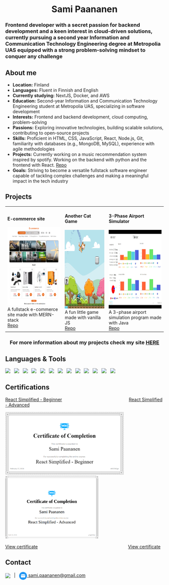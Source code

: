 <h1 align="center"> Sami Paananen </h1>
<h3>Frontend developer with a secret passion for backend development and a keen interest in cloud-driven solutions, currently pursuing a second year Information and Communication Technology Engineering degree at Metropolia UAS equipped with a strong problem-solving mindset to conquer any challenge</h3>

## About me


  - <strong>Location:</strong> Finland  
  - <strong>Languages:</strong> Fluent in Finnish and English  
  - <strong>Currently studying:</strong> NextJS, Docker, and AWS  
  - <strong>Education:</strong> Second-year Information and Communication Technology Engineering student at Metropolia UAS, specializing in software development  
  - <strong>Interests:</strong> Frontend and backend development, cloud computing, problem-solving  
  - <strong>Passions:</strong> Exploring innovative technologies, building scalable solutions, contributing to open-source projects  
  - <strong>Skills:</strong> Proficient in HTML, CSS, JavaScript, React, Node.js, Git, familiarity with databases (e.g., MongoDB, MySQL), experience with agile methodologies  
  - <strong>Projects:</strong> Currently working on a music recommendation system inspired by spotify. Working on the backend with python and the frontend with React. [Repo](https://github.com/Sami-Juhani/music-recommendation-system)
  - <strong>Goals:</strong> Striving to become a versatile fullstack software engineer capable of tackling complex challenges and making a meaningful impact in the tech industry  


## Projects

<table>
  <tr>
    <td>
      <h4>E-commerce site</h4>
      <img src="./assets/imgs/e-commerce.png" height="250px"><br>
      A fullstack e-commerce site made with MERN-stack<br>
      <a href="https://github.com/Sami-Juhani/Ecommerce-site">Repo</a>
    </td>
    <td>
      <h4>Another Cat Game</h4>
      <img src="./assets/imgs/cat-game.png" height="250px"><br>
      A fun little game made with vanilla JS<br>
      <a href="https://github.com/Sami-Juhani/Another-Cat-Game">Repo</a>
    </td>
    <td>
      <h4>3-Phase Airport Simulator</h4>
      <img src="./assets/imgs/ap-simulation.png" height="250px" width="250px"><br>
      A 3-phase airport simulation program made with Java<br>
      <a href="https://github.com/Sami-Juhani/AP-Simulation-Java">Repo</a>
    </td>
  </tr>
</table>

<h3 align="center">For more information about my projects check my site <a href="https://samipaan.com/portfolio">HERE</a></h4>

## Languages & Tools

<img src="https://cdn.jsdelivr.net/gh/devicons/devicon@latest/icons/react/react-original.svg" height="50" />&nbsp;&nbsp;&nbsp;<img src="https://cdn.jsdelivr.net/gh/devicons/devicon@latest/icons/javascript/javascript-original.svg" height="50" />&nbsp;&nbsp;&nbsp;<img src="https://cdn.jsdelivr.net/gh/devicons/devicon@latest/icons/typescript/typescript-plain.svg" height="50" />&nbsp;&nbsp;&nbsp;<img src="https://cdn.jsdelivr.net/gh/devicons/devicon@latest/icons/html5/html5-original.svg" height="50" />&nbsp;&nbsp;&nbsp;<img src="https://cdn.jsdelivr.net/gh/devicons/devicon@latest/icons/css3/css3-original.svg" height="50" />&nbsp;&nbsp;&nbsp;<img src="https://cdn.jsdelivr.net/gh/devicons/devicon@latest/icons/python/python-original.svg" height="50" />&nbsp;&nbsp;&nbsp;<img src="https://cdn.jsdelivr.net/gh/devicons/devicon@latest/icons/java/java-original.svg" height="50" />&nbsp;&nbsp;&nbsp;<img src="https://cdn.jsdelivr.net/gh/devicons/devicon@latest/icons/nodejs/nodejs-plain-wordmark.svg" height="50" />&nbsp;&nbsp;&nbsp;<img src="https://cdn.jsdelivr.net/gh/devicons/devicon@latest/icons/express/express-original.svg" height="50" />&nbsp;&nbsp;&nbsp;<img src="https://cdn.jsdelivr.net/gh/devicons/devicon@latest/icons/mysql/mysql-original-wordmark.svg" height="50" />&nbsp;&nbsp;&nbsp;<img src="https://cdn.jsdelivr.net/gh/devicons/devicon@latest/icons/mongodb/mongodb-plain-wordmark.svg" height="50" />&nbsp;&nbsp;&nbsp;<img src="https://cdn.jsdelivr.net/gh/devicons/devicon@latest/icons/amazonwebservices/amazonwebservices-plain-wordmark.svg" height="50" />&nbsp;&nbsp;&nbsp;<img src="https://cdn.jsdelivr.net/gh/devicons/devicon@latest/icons/git/git-original-wordmark.svg" height="50" />

## Certifications

[React Simplified - Beginner](https://courses.webdevsimplified.com/react-simplified-beginner) &nbsp;&nbsp;&nbsp;&nbsp;&nbsp;&nbsp;&nbsp;&nbsp;&nbsp;&nbsp;&nbsp;&nbsp;&nbsp;&nbsp;&nbsp;&nbsp;&nbsp;&nbsp;&nbsp;&nbsp;&nbsp;&nbsp;&nbsp;&nbsp;&nbsp;&nbsp;&nbsp;&nbsp;&nbsp;&nbsp;&nbsp;&nbsp;&nbsp;&nbsp;&nbsp;&nbsp;&nbsp;&nbsp;&nbsp;&nbsp;&nbsp;&nbsp;&nbsp;&nbsp;&nbsp;&nbsp;&nbsp;&nbsp;&nbsp;&nbsp;&nbsp;&nbsp; [React Simplified - Advanced](https://courses.webdevsimplified.com/react-simplified-advanced)

<img src="./assets/imgs/react_beginnner_cert.png" height="200" style="margin-right: 15px"/> &nbsp;&nbsp;&nbsp; <img src="./assets/imgs/react_advanced_cert.png" height="200" style="margin-right: 15px"/>

[View certificate](./assets/certs/React%20Simplified%20-%20Beginner-certificate.pdf) &nbsp;&nbsp;&nbsp;&nbsp;&nbsp;&nbsp;&nbsp;&nbsp;&nbsp;&nbsp;&nbsp;&nbsp;&nbsp;&nbsp;&nbsp;&nbsp;&nbsp;&nbsp;&nbsp;&nbsp;&nbsp;&nbsp;&nbsp;&nbsp;&nbsp;&nbsp;&nbsp;&nbsp;&nbsp;&nbsp;&nbsp;&nbsp;&nbsp;&nbsp;&nbsp;&nbsp;&nbsp;&nbsp;&nbsp;&nbsp;&nbsp;&nbsp;&nbsp;&nbsp;&nbsp;&nbsp;&nbsp;&nbsp;&nbsp;&nbsp;&nbsp;&nbsp;&nbsp;&nbsp;&nbsp;&nbsp;&nbsp;&nbsp;&nbsp;&nbsp;&nbsp;&nbsp;&nbsp;&nbsp;&nbsp;&nbsp;&nbsp;&nbsp;&nbsp;&nbsp;&nbsp; [View certificate](./assets/certs/React%20Simplified%20-%20Advanced-certificate.pdf)

## Contact

<a href="https://linkedin.com/in/samipaan"><img align="center" src="https://cdn.jsdelivr.net/gh/devicons/devicon@latest/icons/linkedin/linkedin-original-wordmark.svg" height="75px"/></a>
&nbsp; | &nbsp;
<a href="mailto:sami.paananen@gmail.com"><img align="center" src="./assets/imgs/mail.png" height="25px"/>&nbsp;sami.paananen@gmail.com</a>
